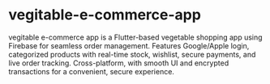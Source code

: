 # vegitable-e-commerce-app
vegitable e-commerce app is a Flutter-based vegetable shopping app using Firebase for seamless order management. Features Google/Apple login, categorized products with real-time stock, wishlist, secure payments, and live order tracking. Cross-platform, with smooth UI and encrypted transactions for a convenient, secure experience.
